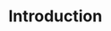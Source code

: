 # Introduction

<!--

I am interested in the effect of Functional Reactive Programming [FRP]
on User Interface programming.

I first grew an interest in the field of Functional Reactive Programming
after seeing Bret Victor's "Inventing on Principle" @Victor2012a. His
talk claims that, in the traditional compile-run-debug cycle of coding,
"most of the developer's time is spent looking at the code, blindly
without an immediate connection to the thing they're making". He goes on
to show a side-by-side illustration of a new style of development – on
one side is the runtime preview, and on the other side is the code
pertaining to said runtime. Changes in the code update the runtime,
live. He argues that "so much of creation is discovery, and you can’t
discover anything if you can't see what you're doing" – alluding to his
earlier statement that the compile-run-debug cycle is much like this. I
would like to investigate the claims Bret Victor makes, and indeed Elm,
an instance of such a FRP, whose website also makes similar claims.

A counter-argument may be that this is much like giving a child a
chainsaw. Is it too powerful? Does this tight feedback loop cut out a
perhaps crucial pause for thought? Furthermore – is this appropriate for
all types of programming? Is it at least appropriate for User Interface
design? It has been shown that novices tend to “thrash” about, trying
out many ideas that may or may not be a solution, whereas experts think
much more about the problem at hand before proceeding with a solution
@Lopez2012a.

My goal is to answer these questions. By way of conducting user studies,
leveraging Elm with extensions to do A/B testing to illustrate it’s
effectiveness (or ineffectiveness) at enhancing User Interface Design.

As far as the scope of this project goes, I will be researching as much as is
necessary in order to meet the aims of the project listed. Should I complete
these aims, I may go on to do further user studies, or attempt to further
analyse, compare and contrast User Interface Design and Declarative/Functional
Reactive Programming languages against other methods, so as to make firmer
statements about the benefits of Elm.

-->
